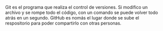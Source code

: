 Git es el programa que realiza el control de versiones. Si modifico un archivo y se rompe todo el código,
con un comando se puede volver todo atrás en un segundo. GitHub es nomás el lugar donde se sube el respositorio
para poder compartirlo con otras personas.
